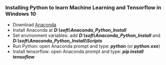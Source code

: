 <h3>Installing Python to learn Machine Learning and Tensorflow in Windows 10</h3>
<ul>
<li>Download <a href="https://www.anaconda.com/download/">Anaconda</a></li>
<li>Install Anaconda at <b><i>D:\soft\Anaconda_Python_Install</i></b></li>
<li>Set environment variables: add <b><i>D:\soft\Anaconda_Python_Install</i></b> and <b><i>D:\soft\Anaconda_Python_Install\Scripts</i></b></li>
<li>Run Python: open Anaconda prompt and type:<b><i> python</i></b> (or<b><i> python.exe</i></b>)</li>
<li>Install tensorflow: open Anaconda prompt and type: <b><i>pip install tensoflow</i></b></li>
</ul>
